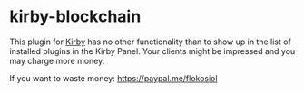 # kirby-blockchain

This plugin for [Kirby](https://getkirby.com) has no other functionality than to show up in the list of installed plugins in the Kirby Panel. Your clients might be impressed and you may charge more money.  

If you want to waste money: https://paypal.me/flokosiol

